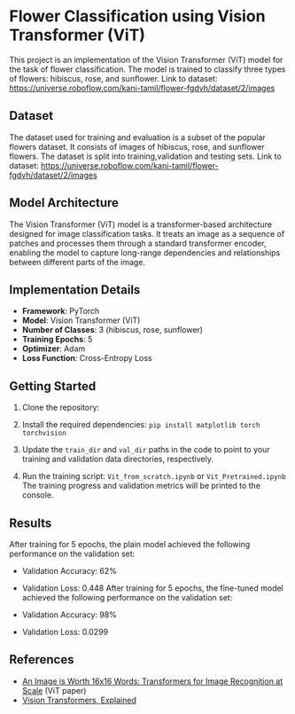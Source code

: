 # Flower Classification using Vision Transformer (ViT)

This project is an implementation of the Vision Transformer (ViT) model for the task of flower classification. The model is trained to classify three types of flowers: hibiscus, rose, and sunflower.
Link to dataset: https://universe.roboflow.com/kani-tamil/flower-fgdvh/dataset/2/images

## Dataset

The dataset used for training and evaluation is a subset of the popular flowers dataset. It consists of images of hibiscus, rose, and sunflower flowers. The dataset is split into training,validation and testing sets.
Link to dataset: https://universe.roboflow.com/kani-tamil/flower-fgdvh/dataset/2/images

## Model Architecture

The Vision Transformer (ViT) model is a transformer-based architecture designed for image classification tasks. It treats an image as a sequence of patches and processes them through a standard transformer encoder, enabling the model to capture long-range dependencies and relationships between different parts of the image.

## Implementation Details

- **Framework**: PyTorch
- **Model**: Vision Transformer (ViT)
- **Number of Classes**: 3 (hibiscus, rose, sunflower)
- **Training Epochs**: 5
- **Optimizer**: Adam
- **Loss Function**: Cross-Entropy Loss

## Getting Started

1. Clone the repository:
  
2. Install the required dependencies:
   `pip install matplotlib torch torchvision`
3. Update the `train_dir` and `val_dir` paths in the code to point to your training and validation data directories, respectively.

4. Run the training script:
    `Vit_from_scratch.ipynb` or
    `Vit_Pretrained.ipynb`
The training progress and validation metrics will be printed to the console.

## Results

After training for 5 epochs, the plain model achieved the following performance on the validation set:

- Validation Accuracy: 62%
- Validation Loss: 0.448
After training for 5 epochs, the fine-tuned model achieved the following performance on the validation set:

- Validation Accuracy: 98%
- Validation Loss: 0.0299


## References

- [An Image is Worth 16x16 Words: Transformers for Image Recognition at Scale](https://arxiv.org/abs/2010.11929) (ViT paper)
- [Vision Transformers, Explained](https://towardsdatascience.com/vision-transformers-explained-a9d07147e4c8)

